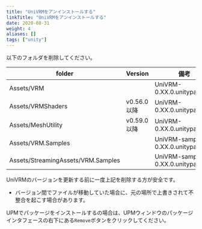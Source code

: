 ```yaml
---
title: "UniVRMをアンインストールする"
linkTitle: "UniVRMをアンインストールする"
date: 2020-08-31
weight: 4
aliases: []
tags: ["unity"]
---
```


以下のフォルダを削除してください。

| folder                             | Version     | 備考                               |
|------------------------------------|-------------|------------------------------------|
| Assets/VRM                         |             | UniVRM-0.XX.0.unitypackage         |
| Assets/VRMShaders                  | v0.56.0以降 | UniVRM-0.XX.0.unitypackage         |
| Assets/MeshUtility                 | v0.59.0以降 | UniVRM-0.XX.0.unitypackage         |
| Assets/VRM.Samples                 |             | UniVRM-samples-0.XX.0.unitypackage |
| Assets/StreamingAssets/VRM.Samples |             | UniVRM-samples-0.XX.0.unitypackage |

UniVRMのバージョンを更新する前に一度上記を削除する方が安全です。

* バージョン間でファイルが移動していた場合に、元の場所で上書きされて不整合を起こす場合があります。

UPMでパッケージをインストールするの場合は、UPMウィンドウのパッケージインタフェースの右下にある`Remove`ボタンをクリックしてください。